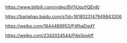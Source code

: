 https://www.bilibili.com/video/BV1iUquYQEn8/

https://baijiahao.baidu.com/s?id=1818023147949843206

https://weibo.com/1644489953/P4fhaDgdY

https://weibo.com/2342024544/P4eSpxkff